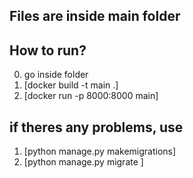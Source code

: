 ## Files are inside main folder

## How to run?
0) go inside folder
1) [docker build -t main .]
2) [docker run -p 8000:8000 main]  

## if theres any problems, use 
1) [python manage.py makemigrations]
2) [python manage.py migrate  ]    
